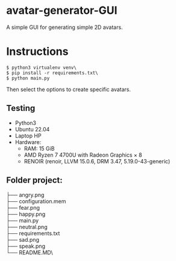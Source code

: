 # avatar-generator-GUI

A simple GUI for generating simple 2D avatars.

# Instructions

    $ python3 virtualenv venv\
    $ pip install -r requirements.txt\
    $ python main.py


Then select the options to create specific avatars.


## Testing

- Python3
- Ubuntu 22.04
- Laptop HP 
- Hardware:
  - RAM: 15 GiB
  - AMD Ryzen 7 4700U with Radeon Graphics × 8 
  - RENOIR (renoir, LLVM 15.0.6, DRM 3.47, 5.19.0-43-generic)

## Folder project:
├── angry.png\
├── configuration.mem\
├── fear.png\
├── happy.png\
├── main.py\
├── neutral.png\
├── requirements.txt\
├── sad.png\
├── speak.png\
└── README.MD\
